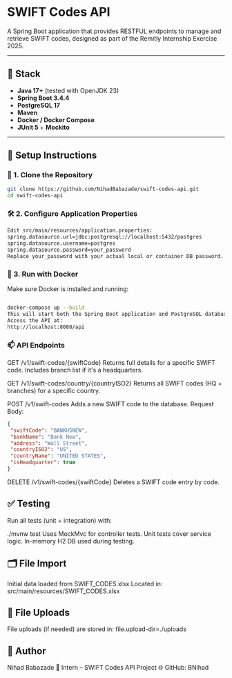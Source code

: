# SWIFT Codes API

A Spring Boot application that provides RESTFUL endpoints to manage and retrieve SWIFT codes, designed as part of the Remitly Internship Exercise 2025.

---

## 🧱 Stack

- **Java 17+** (tested with OpenJDK 23)
- **Spring Boot 3.4.4**
- **PostgreSQL 17**
- **Maven**
- **Docker / Docker Compose**
- **JUnit 5** + **Mockito**

---

## 🚀 Setup Instructions

### 🔧 1. Clone the Repository

```bash
git clone https://github.com/NihadBabazade/swift-codes-api.git
cd swift-codes-api
```
### 🛠️ 2. Configure Application Properties
```bash
Edit src/main/resources/application.properties:
spring.datasource.url=jdbc:postgresql://localhost:5432/postgres
spring.datasource.username=postgres
spring.datasource.password=your_password
Replace your_password with your actual local or container DB password.
```
### 🐳 3. Run with Docker
Make sure Docker is installed and running:
```bash

docker-compose up --build
This will start both the Spring Boot application and PostgreSQL database.
Access the API at:
http://localhost:8080/api
```

### 📫 API Endpoints

GET /v1/swift-codes/{swiftCode}
Returns full details for a specific SWIFT code.
Includes branch list if it's a headquarters.

GET /v1/swift-codes/country/{countryISO2}
Returns all SWIFT codes (HQ + branches) for a specific country.

POST /v1/swift-codes
Adds a new SWIFT code to the database.
Request Body:
 ```json
 {
  "swiftCode": "BANKUSNEW",
  "bankName": "Bank New",
  "address": "Wall Street",
  "countryISO2": "US",
  "countryName": "UNITED STATES",
  "isHeadquarter": true
}
 ```
DELETE /v1/swift-codes/{swiftCode}
Deletes a SWIFT code entry by code.

## ✅ Testing

Run all tests (unit + integration) with:

./mvnw test
Uses MockMvc for controller tests.
Unit tests cover service logic.
In-memory H2 DB used during testing.

## 🗂️ File Import

Initial data loaded from SWIFT_CODES.xlsx
Located in: src/main/resources/SWIFT_CODES.xlsx

## 📁 File Uploads

File uploads (if needed) are stored in:
file.upload-dir=./uploads

## 👤 Author

Nihad Babazade
💼 Intern – SWIFT Codes API Project
🌐 GitHub: BNihad